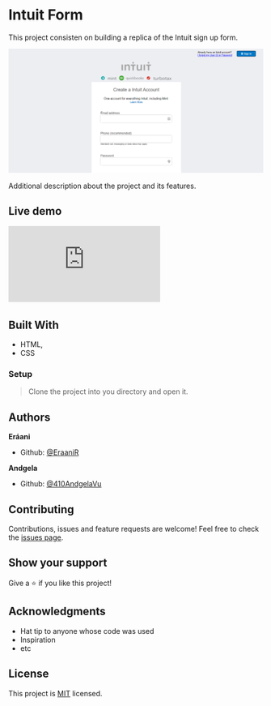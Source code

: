 # Intuit Form

This project consisten on building a replica of the Intuit sign up form.

![screenshot](./project-screenshot1.PNG)

Additional description about the project and its features.

## Live demo

![live demo](https://rawcdn.githack.com/410AngelaVu/Form-project/1c40c2023286fc8795fe8c9ca3b9d6e9ba3bbe9b/index.html)

## Built With

- HTML,
- CSS

### Setup

> Clone the project into you directory and open it.

## Authors

**Eráani**

- Github: [@EraaniR](https://github.com/EraaniR)

**Andgela**

- Github: [@410AndgelaVu](https://github.com/410AndgelaVu)

## Contributing

Contributions, issues and feature requests are welcome!
Feel free to check the [issues page](issues/).

## Show your support

Give a :star:️ if you like this project!

## Acknowledgments

- Hat tip to anyone whose code was used
- Inspiration
- etc

## License

This project is [MIT](lic.url) licensed.
